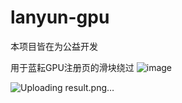 # lanyun-gpu
本项目皆在为公益开发

用于蓝耘GPU注册页的滑块绕过
![image](https://github.com/user-attachments/assets/341f7a37-2326-45c6-816e-f125974ba89c)




![Uploading result.png…]()
